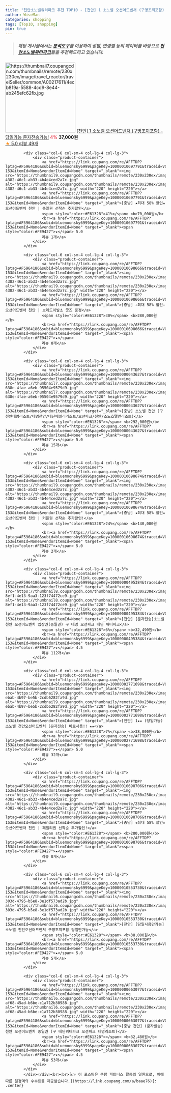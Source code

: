 ```yaml
---
title: "천안소노벨워터파크 추천 TOP10 - [천안] 1 소노벨 오션어드벤처 (구명조끼포함) -당일가능 문자전송가능!"
author: WiseMan
categories: shopping
tags: [Top10, shopping]
pin: true
---
```


> ##### 해당 게시물에서는 [**분석도구**](https://itemscout.io/)를 이용하여 **성별**, **연령별** 등의 데이터를 바탕으로 [**천안소노벨워터파크**](https://link.coupang.com/a/baae76)들을 추천해드리고 있습니다.
<div class="container"><div class="row">
            <div class="col-6 col-sm-4 col-lg-4 col-lg-3">
                <div class="product-container">
                    <a href="https://link.coupang.com/re/AFFTDP?lptag=AF5964186&subid=bluemoonsky6999&pageKey=10000002564324&traceid=V0-153&itemId=None&vendorItemId=None" target="_blank"><img src="https://thumbnail7.coupangcdn.com/thumbnails/remote/230x230ex/image/travel_reactor/travelSeller/common/A00217611/4ecb819a-5588-4cd9-8e44-ab245efc62fb.jpg" alt="https://thumbnail7.coupangcdn.com/thumbnails/remote/230x230ex/image/travel_reactor/travelSeller/common/A00217611/4ecb819a-5588-4cd9-8e44-ab245efc62fb.jpg" width="220" height="220"></a>
                    <a href="https://link.coupang.com/re/AFFTDP?lptag=AF5964186&subid=bluemoonsky6999&pageKey=10000002564324&traceid=V0-153&itemId=None&vendorItemId=None" target="_blank">[천안] 1 소노벨 오션어드벤처 (구명조끼포함) -당일가능 문자전송가능!</a>
                    <span style="color:#E61328">4%</span> <b>37,000원</b>
                    <br><a href="https://link.coupang.com/re/AFFTDP?lptag=AF5964186&subid=bluemoonsky6999&pageKey=10000002564324&traceid=V0-153&itemId=None&vendorItemId=None" target="_blank"><span style="color:#FE9427">★</span> 5.0
                    리뷰 49개</a>
                </div>
            </div>
            
            <div class="col-6 col-sm-4 col-lg-4 col-lg-3">
                <div class="product-container">
                    <a href="https://link.coupang.com/re/AFFTDP?lptag=AF5964186&subid=bluemoonsky6999&pageKey=10000010697791&traceid=V0-153&itemId=None&vendorItemId=None" target="_blank"><img src="https://thumbnail9.coupangcdn.com/thumbnails/remote/230x230ex/image/travel_reactor/travelSeller/common/A00186371/36cc9bb8-4382-46c1-ab33-4b4e4ced2a7c.jpg" alt="https://thumbnail9.coupangcdn.com/thumbnails/remote/230x230ex/image/travel_reactor/travelSeller/common/A00186371/36cc9bb8-4382-46c1-ab33-4b4e4ced2a7c.jpg" width="220" height="220"></a>
                    <a href="https://link.coupang.com/re/AFFTDP?lptag=AF5964186&subid=bluemoonsky6999&pageKey=10000010697791&traceid=V0-153&itemId=None&vendorItemId=None" target="_blank">[충남] ★최대 58% 할인★ 오션어드벤처 천안 | 종일권 선착순 추가할인</a>
                    <span style="color:#E61328">41%</span> <b>70,000원</b>
                    <br><a href="https://link.coupang.com/re/AFFTDP?lptag=AF5964186&subid=bluemoonsky6999&pageKey=10000010697791&traceid=V0-153&itemId=None&vendorItemId=None" target="_blank"><span style="color:#FE9427">★</span> 5.0
                    리뷰 1개</a>
                </div>
            </div>
            
            <div class="col-6 col-sm-4 col-lg-4 col-lg-3">
                <div class="product-container">
                    <a href="https://link.coupang.com/re/AFFTDP?lptag=AF5964186&subid=bluemoonsky6999&pageKey=10000010698666&traceid=V0-153&itemId=None&vendorItemId=None" target="_blank"><img src="https://thumbnail9.coupangcdn.com/thumbnails/remote/230x230ex/image/travel_reactor/travelSeller/common/A00186371/36cc9bb8-4382-46c1-ab33-4b4e4ced2a7c.jpg" alt="https://thumbnail9.coupangcdn.com/thumbnails/remote/230x230ex/image/travel_reactor/travelSeller/common/A00186371/36cc9bb8-4382-46c1-ab33-4b4e4ced2a7c.jpg" width="220" height="220"></a>
                    <a href="https://link.coupang.com/re/AFFTDP?lptag=AF5964186&subid=bluemoonsky6999&pageKey=10000010698666&traceid=V0-153&itemId=None&vendorItemId=None" target="_blank">[충남] ☆최대 58% 할인☆ 오션어드벤처 천안 | 브레드이발소 굿즈 증정</a>
                    <span style="color:#E61328">30%</span> <b>280,000원</b>
                    <br><a href="https://link.coupang.com/re/AFFTDP?lptag=AF5964186&subid=bluemoonsky6999&pageKey=10000010698666&traceid=V0-153&itemId=None&vendorItemId=None" target="_blank"><span style="color:#FE9427">★</span> 
                    리뷰 0개</a>
                </div>
            </div>
            
            <div class="col-6 col-sm-4 col-lg-4 col-lg-3">
                <div class="product-container">
                    <a href="https://link.coupang.com/re/AFFTDP?lptag=AF5964186&subid=bluemoonsky6999&pageKey=10000000043627&traceid=V0-153&itemId=None&vendorItemId=None" target="_blank"><img src="https://thumbnail7.coupangcdn.com/thumbnails/remote/230x230ex/image/travel_reactor/travelSeller/resort/A00239361/a0c0d929-638e-4fae-a6eb-95504e9579d9.jpg" alt="https://thumbnail7.coupangcdn.com/thumbnails/remote/230x230ex/image/travel_reactor/travelSeller/resort/A00239361/a0c0d929-638e-4fae-a6eb-95504e9579d9.jpg" width="220" height="220"></a>
                    <a href="https://link.coupang.com/re/AFFTDP?lptag=AF5964186&subid=bluemoonsky6999&pageKey=10000000043627&traceid=V0-153&itemId=None&vendorItemId=None" target="_blank">[충남] 소노벨 천안 (구천안대명리조트/대명천안/테딘패밀리리조트/오션파크/천안/소노호텔앤리조트)</a>
                    <span style="color:#E61328"></span> <b>292,000원</b>
                    <br><a href="https://link.coupang.com/re/AFFTDP?lptag=AF5964186&subid=bluemoonsky6999&pageKey=10000000043627&traceid=V0-153&itemId=None&vendorItemId=None" target="_blank"><span style="color:#FE9427">★</span> 5.0
                    리뷰 15개</a>
                </div>
            </div>
            
            <div class="col-6 col-sm-4 col-lg-4 col-lg-3">
                <div class="product-container">
                    <a href="https://link.coupang.com/re/AFFTDP?lptag=AF5964186&subid=bluemoonsky6999&pageKey=10000010698674&traceid=V0-153&itemId=None&vendorItemId=None" target="_blank"><img src="https://thumbnail9.coupangcdn.com/thumbnails/remote/230x230ex/image/travel_reactor/travelSeller/common/A00186371/36cc9bb8-4382-46c1-ab33-4b4e4ced2a7c.jpg" alt="https://thumbnail9.coupangcdn.com/thumbnails/remote/230x230ex/image/travel_reactor/travelSeller/common/A00186371/36cc9bb8-4382-46c1-ab33-4b4e4ced2a7c.jpg" width="220" height="220"></a>
                    <a href="https://link.coupang.com/re/AFFTDP?lptag=AF5964186&subid=bluemoonsky6999&pageKey=10000010698674&traceid=V0-153&itemId=None&vendorItemId=None" target="_blank">[충남] ★최대 58% 할인★ 오션어드벤처 천안 | 커플권 선착순 추가할인!</a>
                    <span style="color:#E61328">24%</span> <b>140,000원</b>
                    <br><a href="https://link.coupang.com/re/AFFTDP?lptag=AF5964186&subid=bluemoonsky6999&pageKey=10000010698674&traceid=V0-153&itemId=None&vendorItemId=None" target="_blank"><span style="color:#FE9427">★</span> 5.0
                    리뷰 2개</a>
                </div>
            </div>
            
            <div class="col-6 col-sm-4 col-lg-4 col-lg-3">
                <div class="product-container">
                    <a href="https://link.coupang.com/re/AFFTDP?lptag=AF5964186&subid=bluemoonsky6999&pageKey=10000000495384&traceid=V0-153&itemId=None&vendorItemId=None" target="_blank"><img src="https://thumbnail8.coupangcdn.com/thumbnails/remote/230x230ex/image/travel_reactor/travelSeller/common/A00074806/d69d259e-8ef1-4e13-9aa3-123f74472ce9.jpg" alt="https://thumbnail8.coupangcdn.com/thumbnails/remote/230x230ex/image/travel_reactor/travelSeller/common/A00074806/d69d259e-8ef1-4e13-9aa3-123f74472ce9.jpg" width="220" height="220"></a>
                    <a href="https://link.coupang.com/re/AFFTDP?lptag=AF5964186&subid=bluemoonsky6999&pageKey=10000000495384&traceid=V0-153&itemId=None&vendorItemId=None" target="_blank">[천안] [문자전송]소노벨 천안 오션어드벤처 입장권(종일권) 구 대명 오션파크 테딘 워터파크</a>
                    <span style="color:#E61328">6%</span> <b>32,490원</b>
                    <br><a href="https://link.coupang.com/re/AFFTDP?lptag=AF5964186&subid=bluemoonsky6999&pageKey=10000000495384&traceid=V0-153&itemId=None&vendorItemId=None" target="_blank"><span style="color:#FE9427">★</span> 4.5
                    리뷰 112개</a>
                </div>
            </div>
            
            <div class="col-6 col-sm-4 col-lg-4 col-lg-3">
                <div class="product-container">
                    <a href="https://link.coupang.com/re/AFFTDP?lptag=AF5964186&subid=bluemoonsky6999&pageKey=10000002771698&traceid=V0-153&itemId=None&vendorItemId=None" target="_blank"><img src="https://thumbnail9.coupangcdn.com/thumbnails/remote/230x230ex/image/travel_reactor/travelSeller/common/A00217611/f41084e5-ebab-4b97-be5b-2cdb6282fa9d.jpg" alt="https://thumbnail9.coupangcdn.com/thumbnails/remote/230x230ex/image/travel_reactor/travelSeller/common/A00217611/f41084e5-ebab-4b97-be5b-2cdb6282fa9d.jpg" width="220" height="220"></a>
                    <a href="https://link.coupang.com/re/AFFTDP?lptag=AF5964186&subid=bluemoonsky6999&pageKey=10000002771698&traceid=V0-153&itemId=None&vendorItemId=None" target="_blank">[천안] 1★★ (당일가능) 소노벨 천안오션어드벤처 (문자전송) 바로사용!! ★★</a>
                    <span style="color:#E61328">7%</span> <b>38,000원</b>
                    <br><a href="https://link.coupang.com/re/AFFTDP?lptag=AF5964186&subid=bluemoonsky6999&pageKey=10000002771698&traceid=V0-153&itemId=None&vendorItemId=None" target="_blank"><span style="color:#FE9427">★</span> 5.0
                    리뷰 32개</a>
                </div>
            </div>
            
            <div class="col-6 col-sm-4 col-lg-4 col-lg-3">
                <div class="product-container">
                    <a href="https://link.coupang.com/re/AFFTDP?lptag=AF5964186&subid=bluemoonsky6999&pageKey=10000010698706&traceid=V0-153&itemId=None&vendorItemId=None" target="_blank"><img src="https://thumbnail9.coupangcdn.com/thumbnails/remote/230x230ex/image/travel_reactor/travelSeller/common/A00186371/36cc9bb8-4382-46c1-ab33-4b4e4ced2a7c.jpg" alt="https://thumbnail9.coupangcdn.com/thumbnails/remote/230x230ex/image/travel_reactor/travelSeller/common/A00186371/36cc9bb8-4382-46c1-ab33-4b4e4ced2a7c.jpg" width="220" height="220"></a>
                    <a href="https://link.coupang.com/re/AFFTDP?lptag=AF5964186&subid=bluemoonsky6999&pageKey=10000010698706&traceid=V0-153&itemId=None&vendorItemId=None" target="_blank">[충남] ★최대 58% 할인★ 오션어드벤처 천안 | 패밀리권 선착순 추가할인!</a>
                    <span style="color:#E61328"></span> <b>280,000원</b>
                    <br><a href="https://link.coupang.com/re/AFFTDP?lptag=AF5964186&subid=bluemoonsky6999&pageKey=10000010698706&traceid=V0-153&itemId=None&vendorItemId=None" target="_blank"><span style="color:#FE9427">★</span> 
                    리뷰 0개</a>
                </div>
            </div>
            
            <div class="col-6 col-sm-4 col-lg-4 col-lg-3">
                <div class="product-container">
                    <a href="https://link.coupang.com/re/AFFTDP?lptag=AF5964186&subid=bluemoonsky6999&pageKey=10000010553730&traceid=V0-153&itemId=None&vendorItemId=None" target="_blank"><img src="https://thumbnail6.coupangcdn.com/thumbnails/remote/230x230ex/image/travel_reactor/travelSeller/common/A01177234/f09a7775-303d-4795-b5e8-3e1df573ad2b.jpg" alt="https://thumbnail6.coupangcdn.com/thumbnails/remote/230x230ex/image/travel_reactor/travelSeller/common/A01177234/f09a7775-303d-4795-b5e8-3e1df573ad2b.jpg" width="220" height="220"></a>
                    <a href="https://link.coupang.com/re/AFFTDP?lptag=AF5964186&subid=bluemoonsky6999&pageKey=10000010553730&traceid=V0-153&itemId=None&vendorItemId=None" target="_blank">[천안] [당일사용만가능] 소노벨 천안오션어드벤처 구명조끼포함 당일만가능</a>
                    <span style="color:#E61328"></span> <b>38,000원</b>
                    <br><a href="https://link.coupang.com/re/AFFTDP?lptag=AF5964186&subid=bluemoonsky6999&pageKey=10000010553730&traceid=V0-153&itemId=None&vendorItemId=None" target="_blank"><span style="color:#FE9427">★</span> 5.0
                    리뷰 5개</a>
                </div>
            </div>
            
            <div class="col-6 col-sm-4 col-lg-4 col-lg-3">
                <div class="product-container">
                    <a href="https://link.coupang.com/re/AFFTDP?lptag=AF5964186&subid=bluemoonsky6999&pageKey=10000000663077&traceid=V0-153&itemId=None&vendorItemId=None" target="_blank"><img src="https://thumbnail6.coupangcdn.com/thumbnails/remote/230x230ex/image/travel_reactor/travelSeller/common/A00186565/2b19dfc7-af68-45ad-b6be-c1a712b30988.jpg" alt="https://thumbnail6.coupangcdn.com/thumbnails/remote/230x230ex/image/travel_reactor/travelSeller/common/A00186565/2b19dfc7-af68-45ad-b6be-c1a712b30988.jpg" width="220" height="220"></a>
                    <a href="https://link.coupang.com/re/AFFTDP?lptag=AF5964186&subid=bluemoonsky6999&pageKey=10000000663077&traceid=V0-153&itemId=None&vendorItemId=None" target="_blank">[충남 천안] (문자발송) 천안 오션어드벤처 종일권 (구 테딘워터파크 오션파크 대명리조트)</a>
                    <span style="color:#E61328"></span> <b>32,480원</b>
                    <br><a href="https://link.coupang.com/re/AFFTDP?lptag=AF5964186&subid=bluemoonsky6999&pageKey=10000000663077&traceid=V0-153&itemId=None&vendorItemId=None" target="_blank"><span style="color:#FE9427">★</span> 4.5
                    리뷰 53개</a>
                </div>
            </div>
            </div></div><br><br>[👉 이 포스팅은 쿠팡 파트너스 활동의 일환으로, 이에 따른 일정액의 수수료를 제공받습니다.](https://link.coupang.com/a/baae76){: .center}